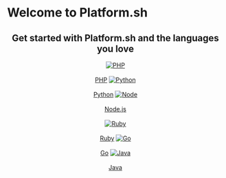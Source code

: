 
# Welcome to Platform.sh

<html>
<head>
<link rel="stylesheet" href="/styles/styles.css">
</head>
<body>

<h2><center>Get started with Platform.sh and the languages you love</center></h2>

<center>
<a href="/gettingstarted/gettingstarted.html" class="buttongen lang"><img src="/images/technologies/php.svg" alt="PHP"></br></br>PHP</a>
<a href="/gettingstarted/gettingstarted.html" class="buttongen lang"><img src="/images/technologies/python.svg" alt="Python"></br></br>Python</a>
<a href="/gettingstarted/gettingstarted.html" class="buttongen lang"><img src="/images/technologies/node.svg" alt="Node"></br></br>Node.js</a>
</br></br>
<a href="/gettingstarted/gettingstarted.html" class="buttongen lang"><img src="/images/technologies/ruby.svg" alt="Ruby"></br></br>Ruby</a>
<a href="/gettingstarted/gettingstarted.html" class="buttongen lang"><img src="/images/technologies/go.svg" alt="Go"></br></br>Go</a>
<a href="/gettingstarted/gettingstarted.html" class="buttongen lang"><img src="/images/technologies/java.svg" alt="Java"></br></br>Java</a>
</center>
</br></br>

</body>
</html>
